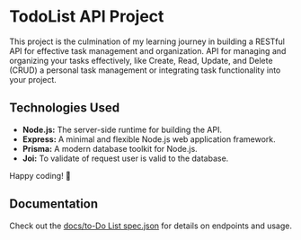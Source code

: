 # TodoList API Project

This project is the culmination of my learning journey in building a RESTful API for effective task management and organization. API for managing and organizing your tasks effectively,
like Create, Read, Update, and Delete (CRUD) a personal task management or integrating task functionality into your project.

## Technologies Used

- **Node.js:** The server-side runtime for building the API.
- **Express:** A minimal and flexible Node.js web application framework.
- **Prisma:** A modern database toolkit for Node.js.
- **Joi:** To validate of request user is valid to the database.

Happy coding! 🚀

## Documentation

Check out the [docs/to-Do List spec.json](docs/to-Do%20list%20spec.json) for details on endpoints and usage.
